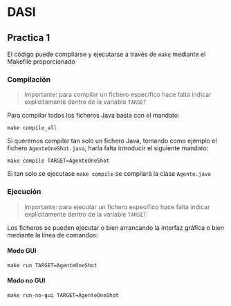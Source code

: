 # DASI

## Practica 1

El código puede compilarse y ejecutarse a través de `make` mediante el Makefile
proporcionado


### Compilación

> Importante: para compilar un fichero específico hace falta indicar explícitamente
> dentro de la variable `TARGET`

Para compilar todos los ficheros Java basta con el mandato:

```
make compile_all
```

Si queremos compilar tan solo un fichero Java, tomando como ejemplo el
fichero `AgenteOneShot.java`, haría falta introducir el siguiente mandato:

```
make compile TARGET=AgenteOneShot
```

Si tan solo se ejecutase `make compile` se compilará la clase `Agente.java`

### Ejecución

> Importante: para ejecutar un fichero específico hace falta indicar explícitamente
> dentro de la variable `TARGET`

Los ficheros se pueden ejecutar o bien arrancando la interfaz gráfica o bien
mediante la línea de comandos:

#### Modo GUI

```
make run TARGET=AgenteOneShot
```

#### Modo no GUI

```
make run-no-gui TARGET=AgenteOneShot
```
